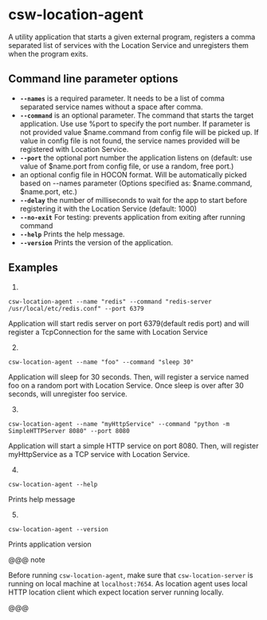 # csw-location-agent

A utility application that starts a given external program, registers a comma separated list of services with the Location Service and unregisters them when the program exits.

## Command line parameter options

* **`--names`** is a required parameter. It needs to be a list of comma separated service names without a space after comma.
* **`--command`** is an optional parameter. The command that starts the target application. Use use %port to specify the port number. If parameter is not provided value $name.command from config file will be picked up. If value in config file is not found, the service names provided will be registered with Location Service.
* **`--port`** the optional port number the application listens on (default: use value of $name.port from config file, or use a random, free port.)
* **<app-config>** an optional config file in HOCON format. Will be automatically picked based on --names parameter (Options specified as: $name.command, $name.port, etc.)
* **`--delay`** the number of milliseconds to wait for the app to start before registering it with the Location Service (default: 1000)
* **`--no-exit`** For testing: prevents application from exiting after running command
* **`--help`** Prints the help message.
* **`--version`** Prints the version of the application.

## Examples

1. 
```
csw-location-agent --name "redis" --command "redis-server /usr/local/etc/redis.conf" --port 6379
```  
Application will start redis server on port 6379(default redis port) and will register a TcpConnection for the same with Location Service 

2. 
```
csw-location-agent --name "foo" --command "sleep 30"
```
Application will sleep for 30 seconds. Then, will register a service named foo on a random port with Location Service. Once sleep is over after 30 seconds, will unregister foo service.

3. 
```
csw-location-agent --name "myHttpService" --command "python -m SimpleHTTPServer 8080" --port 8080
```  
Application will start a simple HTTP service on port 8080. Then, will register myHttpService as a TCP service with Location Service.

4. 
```
csw-location-agent --help
```  
Prints help message

5. 
```
csw-location-agent --version
```  
Prints application version

@@@ note

Before running `csw-location-agent`, make sure that `csw-location-server` is running on local machine at `localhost:7654`.
As location agent uses local HTTP location client which expect location server running locally.

@@@
